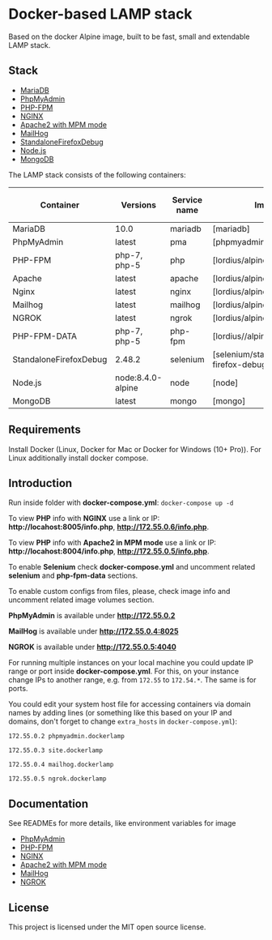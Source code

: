 # Docker-based LAMP stack
Based on the docker Alpine image, built to be fast, small and extendable LAMP stack.

## Stack
* [MariaDB](https://github.com/docker-library/mariadb)
* [PhpMyAdmin](https://github.com/phpmyadmin/phpmyadmin)
* [PHP-FPM](https://github.com/a-kom/alpine-php_fpm)
* [NGINX](https://github.com/a-kom/alpine-nginx)
* [Apache2 with MPM mode](https://github.com/a-kom/alpine-apache)
* [MailHog](https://github.com/a-kom/alpine-mailhog)
* [StandaloneFirefoxDebug](https://github.com/SeleniumHQ/docker-selenium/tree/master/StandaloneFirefoxDebug)
* [Node.js](https://github.com/nodejs/docker-node)
* [MongoDB](https://github.com/docker-library/mongo)

The LAMP stack consists of the following containers:

| Container | Versions | Service name | Image | Enabled by default |
| --------- | -------- | ------------ | ----- | ------------------ |
| MariaDB                   | 10.0               | mariadb   | [mariadb]                                    | ✓ |
| PhpMyAdmin                | latest             | pma       | [phpmyadmin/phpmyadmin]                      | ✓ |
| PHP-FPM                   | php-7, php-5       | php       | [lordius/alpine-php_fpm]                     | ✓ |
| Apache                    | latest             | apache    | [lordius/alpine-apache]                      | ✓ |
| Nginx                     | latest             | nginx     | [lordius/alpine-nginx]                       | ✓ |
| Mailhog                   | latest             | mailhog   | [lordius/alpine-mailhog]                     | ✓ |
| NGROK                     | latest             | ngrok     | [lordius/alpine-ngrok]                       | ✓ |
| PHP-FPM-DATA              | php-7, php-5       | php-fpm   | [lordius//alpine-php_fpm]                    |   |
| StandaloneFirefoxDebug    | 2.48.2             | selenium  | [selenium/standalone-firefox-debug]          |   |
| Node.js                   | node:8.4.0-alpine  | node      | [node]                                       |   |
| MongoDB                   | latest             | mongo     | [mongo]                                      |   |

## Requirements
Install Docker (Linux, Docker for Mac or Docker for Windows (10+ Pro)). For Linux additionally install docker compose.

##  Introduction
Run inside folder with **docker-compose.yml**: `docker-compose up -d`

To view **PHP** info with **NGINX** use a link or IP: **http://locahost:8005/info.php**, **http://172.55.0.6/info.php**.

To view **PHP** info with **Apache2 in MPM mode** use a link or IP: **http://locahost:8004/info.php**, **http://172.55.0.5/info.php**.

To enable **Selenium** check **docker-compose.yml** and uncomment related **selenium** and **php-fpm-data** sections.

To enable custom configs from files, please, check image info and uncomment related image volumes section.

**PhpMyAdmin** is available under **http://172.55.0.2**

**MailHog** is available under **http://172.55.0.4:8025**

**NGROK** is available under **http://172.55.0.5:4040**

For running multiple instances on your local machine you could update IP range or port inside **docker-compose.yml**. For this, on your instance change IPs to another range, e.g. from `172.55` to `172.54.*`. The same is for ports.

You could edit your system host file for accessing containers via domain names by adding lines (or something like this based on your IP and domains, don't forget to change `extra_hosts` in `docker-compose.yml`):

`172.55.0.2 phpmyadmin.dockerlamp`

`172.55.0.3 site.dockerlamp`

`172.55.0.4 mailhog.dockerlamp`

`172.55.0.5 ngrok.dockerlamp`

## Documentation
See READMEs for more details, like environment variables for image

* [PhpMyAdmin](https://github.com/phpmyadmin/docker/blob/master/README.md)
* [PHP-FPM](https://github.com/a-kom/alpine-php_fpm/blob/php-7/README.md)
* [NGINX](https://github.com/a-kom/alpine-nginx/blob/master/README.md)
* [Apache2 with MPM mode](https://github.com/a-kom/alpine-apache/blob/master/README.md)
* [MailHog](https://github.com/a-kom/alpine-mailhog/blob/master/README.md)
* [NGROK](https://github.com/a-kom/alpine-ngrok/blob/master/README.md)

## License

This project is licensed under the MIT open source license.
